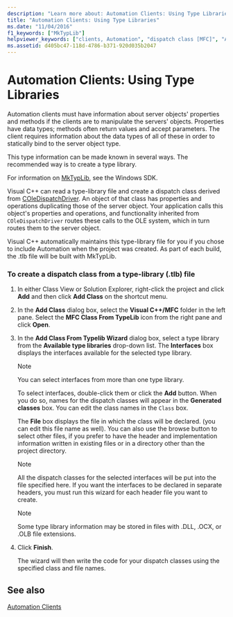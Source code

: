 ```yaml
---
description: "Learn more about: Automation Clients: Using Type Libraries"
title: "Automation Clients: Using Type Libraries"
ms.date: "11/04/2016"
f1_keywords: ["MkTypLib"]
helpviewer_keywords: ["clients, Automation", "dispatch class [MFC]", "Automation clients, type libraries", "type libraries, Automation clients", "ODL (Object Description Language)", "ODL files", "classes [MFC], dispatch", "MkTypLib tool", ".odl files"]
ms.assetid: d405bc47-118d-4786-b371-920d035b2047
---
```

# Automation Clients: Using Type Libraries

Automation clients must have information about server objects' properties and methods if the clients are to manipulate the servers' objects. Properties have data types; methods often return values and accept parameters. The client requires information about the data types of all of these in order to statically bind to the server object type.

This type information can be made known in several ways. The recommended way is to create a type library.

For information on [MkTypLib](/windows/win32/Midl/differences-between-midl-and-mktyplib), see the Windows SDK.

Visual C++ can read a type-library file and create a dispatch class derived from [COleDispatchDriver](reference/coledispatchdriver-class.md). An object of that class has properties and operations duplicating those of the server object. Your application calls this object's properties and operations, and functionality inherited from `COleDispatchDriver` routes these calls to the OLE system, which in turn routes them to the server object.

Visual C++ automatically maintains this type-library file for you if you chose to include Automation when the project was created. As part of each build, the .tlb file will be built with MkTypLib.

### To create a dispatch class from a type-library (.tlb) file

1. In either Class View or Solution Explorer, right-click the project and click **Add** and then click **Add Class** on the shortcut menu.

1. In the **Add Class** dialog box, select the **Visual C++/MFC** folder in the left pane. Select the **MFC Class From TypeLib** icon from the right pane and click **Open**.

1. In the **Add Class From Typelib Wizard** dialog box, select a type library from the **Available type libraries** drop-down list. The **Interfaces** box displays the interfaces available for the selected type library.

    > [!NOTE]
    >  You can select interfaces from more than one type library.

   To select interfaces, double-click them or click the **Add** button. When you do so, names for the dispatch classes will appear in the **Generated classes** box. You can edit the class names in the `Class` box.

   The **File** box displays the file in which the class will be declared. (you can edit this file name as well). You can also use the browse button to select other files, if you prefer to have the header and implementation information written in existing files or in a directory other than the project directory.

    > [!NOTE]
    >  All the dispatch classes for the selected interfaces will be put into the file specified here. If you want the interfaces to be declared in separate headers, you must run this wizard for each header file you want to create.

    > [!NOTE]
    >  Some type library information may be stored in files with .DLL, .OCX, or .OLB file extensions.

1. Click **Finish**.

   The wizard will then write the code for your dispatch classes using the specified class and file names.

## See also

[Automation Clients](automation-clients.md)
